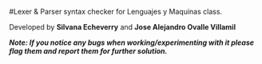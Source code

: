 #Lexer & Parser syntax checker for Lenguajes y Maquinas class.

Developed by **Silvana Echeverry** and **Jose Alejandro Ovalle Villamil**

**_Note: If you notice any bugs when working/experimenting with it please flag them and report them for further solution._**
